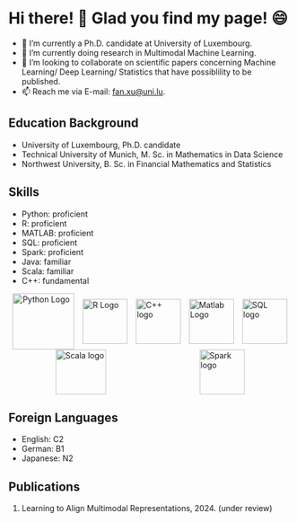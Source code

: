 # Hi there! 👋 Glad you find my page! :smile:


- 🔭 I’m currently a Ph.D. candidate at University of Luxembourg.
- 🌱 I’m currently doing research in Multimodal Machine Learning.
- 👯 I’m looking to collaborate on scientific papers concerning Machine Learning/ Deep Learning/ Statistics that have possiblility to be published.
- 📫 Reach me via E-mail: fan.xu@uni.lu.

## Education Background
- University of Luxembourg, Ph.D. candidate
- Technical University of Munich, M. Sc. in Mathematics in Data Science
- Northwest University, B. Sc. in Financial Mathematics and Statistics

## Skills
- Python: proficient
- R: proficient
- MATLAB: proficient
- SQL: proficient
- Spark: proficient
- Java: familiar
- Scala: familiar
- C++: fundamental
<div style="display: flex; align-items: center; justify-content: space-around; flex-wrap: wrap;">
<img src="https://www.python.org/static/community_logos/python-logo-generic.svg" alt="Python Logo" width="110" height="100">
<img src="https://www.r-project.org/logo/Rlogo.svg" alt="R Logo" width="80" height="80">
<img src="https://upload.wikimedia.org/wikipedia/commons/1/18/ISO_C%2B%2B_Logo.svg" alt="C++ logo" width="80" height="80">
<img src="https://upload.wikimedia.org/wikipedia/commons/2/21/Matlab_Logo.png" alt="Matlab Logo" width="80" height="80">
<img src="https://upload.wikimedia.org/wikipedia/commons/d/d7/Sql_data_base_with_logo.svg" alt="SQL logo" width="80" height="80">
<img src="https://upload.wikimedia.org/wikipedia/commons/3/39/Scala-full-color.svg" alt="Scala logo" width="90" height="80">
<img src="https://upload.wikimedia.org/wikipedia/commons/f/f3/Apache_Spark_logo.svg" alt="Spark logo" width="80" height="80">
</div>

## Foreign Languages
- English: C2
- German: B1
- Japanese: N2

## Publications
1. Learning to Align Multimodal Representations, 2024. (under review)
